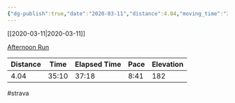 ```yaml
---
{"dg-publish":true,"date":"2020-03-11","distance":4.04,"moving_time":"35:10","elapsed_time":"37:18","pace":"8:41","total_elevation_gain":182,"url":"https://www.strava.com/activities/3189505853","permalink":"/01-personal/strava/2020-03-11-afternoon-run/","dgPassFrontmatter":true}
---
```



[[2020-03-11\|2020-03-11]]

[Afternoon Run](https://www.strava.com/activities/3189505853)

| Distance | Time  | Elapsed Time | Pace | Elevation |
| -------- | ----- | ------------ | ---- | --------- |
| 4.04     | 35:10 | 37:18        | 8:41 | 182       |




#strava
